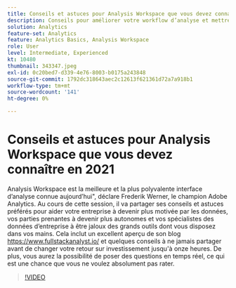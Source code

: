 ```yaml
---
title: Conseils et astuces pour Analysis Workspace que vous devez connaître en 2021
description: Conseils pour améliorer votre workflow d’analyse et mettre en évidence les innovations récentes dans Adobe Analytics
solution: Analytics
feature-set: Analytics
feature: Analytics Basics, Analysis Workspace
role: User
level: Intermediate, Experienced
kt: 10480
thumbnail: 343347.jpeg
exl-id: 0c20bed7-d339-4e76-8003-b0175a243848
source-git-commit: 1792dc318643aec2c12613f621361d72a7a918b1
workflow-type: tm+mt
source-wordcount: '141'
ht-degree: 0%

---
```


# Conseils et astuces pour Analysis Workspace que vous devez connaître en 2021

Analysis Workspace est la meilleure et la plus polyvalente interface d’analyse connue aujourd’hui&quot;, déclare Frederik Werner, le champion Adobe Analytics. Au cours de cette session, il va partager ses conseils et astuces préférés pour aider votre entreprise à devenir plus motivée par les données, vos parties prenantes à devenir plus autonomes et vos spécialistes des données d’entreprise à être jaloux des grands outils dont vous disposez dans vos mains. Cela inclut un excellent aperçu de son blog https://www.fullstackanalyst.io/ et quelques conseils à ne jamais partager avant de changer votre retour sur investissement jusqu&#39;à onze heures. De plus, vous aurez la possibilité de poser des questions en temps réel, ce qui est une chance que vous ne voulez absolument pas rater.

>[!VIDEO](https://video.tv.adobe.com/v/343347/?quality=12&learn=on)
